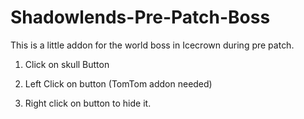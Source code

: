 # Shadowlends-Pre-Patch-Boss


This is a little addon for the world boss in Icecrown during pre patch.

 

1. Click on skull Button

2. Left Click on button (TomTom addon needed)

3. Right click on button to hide it.
